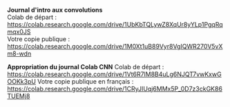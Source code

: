 **Journal d'intro aux convolutions**  
Colab de départ : https://colab.research.google.com/drive/1UbKbTQLywZ8XqUr8yYLp1PgqRqmqx0JS  
Votre copie publique : https://colab.research.google.com/drive/1M0Xt1uB89Vyr8VgIQWR270V5vXm8-wdn

**Appropriation du journal Colab CNN**
Colab de départ : https://colab.research.google.com/drive/1Vt6R7lM8B4uLg6NJQT7vwKxwGOOKk3pU
Votre copie publique en français : https://colab.research.google.com/drive/1CRyJIUqj6MMx5P_0D7z3ckGK86TUEMj8
